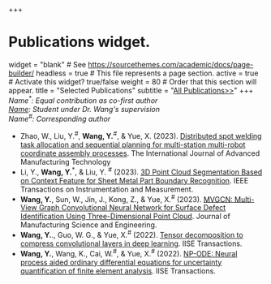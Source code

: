 +++
# Publications widget.
widget = "blank"  # See https://sourcethemes.com/academic/docs/page-builder/
headless = true  # This file represents a page section.
active = true  # Activate this widget? true/false
weight = 80  # Order that this section will appear.
title = "Selected Publications"
subtitle = "[All Publications>>](./allpublications)"
+++
_Name<sup>*</sup>: Equal contribution as co-first author_<br>
_<ins>Name</ins>: Student under Dr. Wang's supervision_<br>
_Name<sup>#</sup>: Corresponding author_<br>

* Zhao, W., Liu, Y.<sup>#</sup>, **Wang, Y.**<sup>#</sup>, & Yue, X. (2023). [Distributed spot welding task allocation and sequential planning for multi-station multi-robot coordinate assembly processes](https://link.springer.com/article/10.1007/s00170-023-11750-1). The International Journal of Advanced Manufacturing Technology
* Li, Y., **Wang, Y.**<sup>*</sup>, & Liu, Y. <sup>#</sup> (2023). [3D Point Cloud Segmentation Based on Context Feature for Sheet Metal Part Boundary Recognition](https://ieeexplore.ieee.org/abstract/document/10113785). IEEE Transactions on Instrumentation and Measurement.
* **Wang, Y.**, Sun, W., Jin, J., Kong, Z., & Yue, X.<sup>#</sup> (2023). [MVGCN: Multi-View Graph Convolutional Neural Network for Surface Defect Identification Using Three-Dimensional Point Cloud](https://asmedigitalcollection.asme.org/manufacturingscience/article/145/3/031004/1148268/MVGCN-Multi-View-Graph-Convolutional-Neural). Journal of Manufacturing Science and Engineering.
* **Wang, Y.**., Guo, W. G., & Yue, X.<sup>#</sup> (2022). [Tensor decomposition to compress convolutional layers in deep learning](https://www.tandfonline.com/doi/abs/10.1080/24725854.2021.1894514). IISE Transactions.
* **Wang, Y.**, Wang, K., Cai, W.<sup>#</sup>, & Yue, X.<sup>#</sup> (2022). [NP-ODE: Neural process aided ordinary differential equations for uncertainty quantification of finite element analysis](https://www.tandfonline.com/doi/abs/10.1080/24725854.2021.1891485). IISE Transactions.


